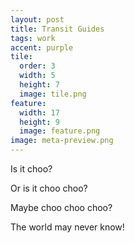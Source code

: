 ```yaml
---
layout: post
title: Transit Guides
tags: work
accent: purple
tile:
  order: 3
  width: 5
  height: 7
  image: tile.png
feature:
  width: 17
  height: 9
  image: feature.png
image: meta-preview.png
---
```


Is it choo?

Or is it choo choo?

Maybe choo choo choo?

The world may never know!
